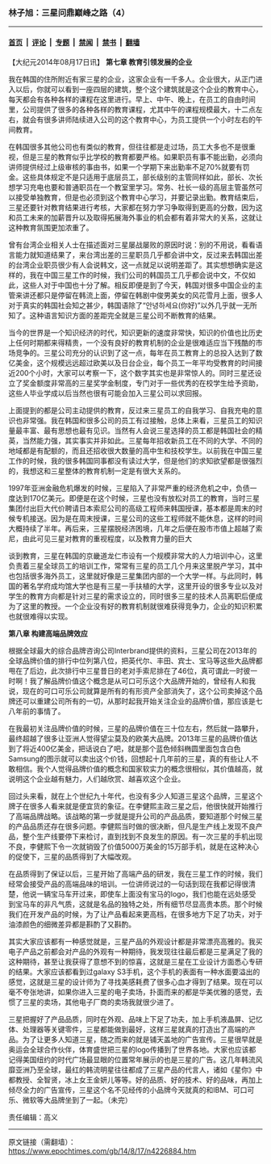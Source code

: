 ### 林子旭：三星问鼎巅峰之路（4）

---

#### [首页](../../../..?n4226884) &nbsp;|&nbsp; [评论](../../../../../epoch-comment?n4226884) &nbsp;|&nbsp; [专题](../../../../../epoch-special?n4226884) &nbsp;|&nbsp; [禁闻](../../../../../epoch-news?n4226884) &nbsp;|&nbsp; [禁书](../../../../../books?n4226884) &nbsp;|&nbsp; [翻墙](https://github.com/gfw-breaker/nogfw/blob/master/README.md?n4226884)


<div class="post_content" id="artbody" itemprop="articleBody">
 <!-- article content begin -->
 <p>
  【大纪元2014年08月17日讯】
  <b>
   第七章  教育引领发展的企业
  </b>
 </p>
 <p>
  我在韩国的住所附近有家三星的企业，这家企业有一千多人。企业很大，从正门进入以后，你就可以看到一座四层的建筑，整个这个建筑就是这个企业的教育中心，每天都会有各种各样的课程在这里进行。早上、中午、晚上，在员工的自由时间里，公司提供了很多的各种各样的教育课程，尤其中午的课程规模最大，十二点左右，就会有很多讲师陆续进入公司的这个教育中心，为员工提供一个小时左右的午间教育。
 </p>
 <p>
  在韩国很多其他公司也有类似的教育，但往往都是走过场，员工大多也不是很重视，但是三星的教育似乎比学校的教育都要严格。如果职员有事不能出勤，必须向讲师提供经过上级审核的事由书，如果一个学期下来出勤率不足70%就要有罚金。这些具体规定不是只适用于底层员工，部长级别的主管同样如此，部长、次长想学习充电也要和普通职员在一个教室里学习。常务、社长一级的高层主管虽然可以接受单独教育，但是也必须到这个教育中心学习，并要记录出勤。教育结束后，三星还要针对教育结果进行考核，大家都在努力学习争取得到更高的分数，因为这和员工未来的加薪晋升以及取得拓展海外事业的机会都有着非常大的关系，这就让这种教育氛围更加浓重了。
 </p>
 <p>
  曾有台湾企业相关人士在描述面对三星屡战屡败的原因时说：别的不用说，看看语言能力就知道结果了，来台湾出差的三星职员几乎都会讲中文，反过来去韩国出差的台湾企业职员很少有人会说韩文，这一点就足以说明差距了。其实想想确实是这样的，我在中国三星工作的时候，我们公司的韩国员工几乎都会说中文，不仅如此，这些人对于中国也十分了解。相反即便是到了今天，韩国对很多中国企业的主管来讲还都只是停留在韩流上面，停留在韩剧中俊男美女的风花雪月上面，很多人对于真实的韩国社会知之甚少，韩国语除了“안녕하세요(你好)”以外几乎就一无所知了。这种语言知识方面的差距完全就是三星公司不断教育的结果。
 </p>
 <p>
  当今的世界是一个知识经济的时代，知识更新的速度非常快，知识的价值也比历史上任何时期都来得精贵，一个没有良好的教育机制的企业是很难适应当下残酷的市场竞争的。三星公司充分的认识到了这一点，每年在员工教育上的总投入达到了数亿美金，这个规模远远超过欧美以及日台企业，每个员工一年平均受教育的时间接近200个小时，大家可以考察一下，这个数字其实也是非常惊人的。同时三星还设立了奖金额度非常高的三星奖学金制度，专门对于一些优秀的在校学生给予资助，这些人毕业学成以后当然也很有可能会加入三星公司以求回报。
 </p>
 <p>
  上面提到的都是公司主动提供的教育，反过来三星员工的自我学习、自我充电的意识也非常强。我在韩国和很多公司的员工有过接触，总体上来看，三星员工的知识量最丰富、最有思想也最有见识。当然有人会说三星选择的员工都是韩国社会的精英，当然能力强，其实事实并非如此。三星每年招收新员工在不同的大学、不同的地域都是有配额的，而且还招收很大数量的高中生和技校学生。以前我在中国三星工作的时候，我的很多韩国同事都没有读过大学，但是他们的求知欲望都是很强烈的，我想这和三星整体的教育机制一定是有很大关系的。
 </p>
 <p>
  1997年亚洲金融危机爆发的时候，三星陷入了非常严重的经济危机之中，负债一度达到170亿美元。即便是在这个时候，三星也没有放松对员工的教育，当时三星集团付出巨大代价聘请日本索尼公司的高级工程师来韩国授课，基本都是周末的时候专机接送。因为是在周末授课，三星公司的这些工程师就不能休息，这样的时间大概持续了半年。再后来，三星摆脱经济困境，几年之后便在股市市值上超越了索尼，由此可见三星对教育的重视程度，以及教育力量的巨大
 </p>
 <p>
  谈到教育，三星在韩国的京畿道龙仁市设有一个规模非常大的人力培训中心，这里负责着三星全球员工的培训工作，常常有三星的员工几个月来这里脱产学习，其中也包括很多海外员工，这里就好像是三星集团内部的一个大学一样。与此同时，韩国的著名学府成均馆大学也是有三星一手扶植的大学，这里开设的很多专业以及对学生的教育方向都是针对三星的需求设立的，同时很多三星的技术人员离职后便成为了这里的教授。一个企业没有好的教育机制就很难获得竞争力，企业的知识积累也就很难得以实现。
 </p>
 <p>
  <b>
   第八章  构建高端品牌效应
  </b>
 </p>
 <p>
  根据全球最大的综合品牌咨询公司Interbrand提供的资料，三星公司在2013年的全球品牌价值的排行中位列第八位，把英代尔、丰田、宾士、宝马等这些大品牌都甩在了后边，此次排行中三星昔日的老对手索尼排在了46位，真可谓此一时彼一时啊！我了解品牌价值这个概念是从可口可乐这个大品牌开始的，曾经有人和我说，现在的可口可乐公司就算是所有的有形资产全部消失了，这个公司卖掉这个品牌还可以重建公司所有的一切，从那时起我开始关注企业的品牌价值，那应该是七八年前的事情了。
 </p>
 <p>
  在我最初关注品牌价值的时候，三星的品牌价值在三十位左右，然后就一路攀升，最终超越了很多让亚洲人觉得望尘莫及的欧美大品牌。2013年三星的品牌价值达到了将近400亿美金，把话说白了吧，就是那个蓝色倾斜椭圆里面包含白色Samsung的图示就可以卖出这个价钱，回想起十几年前的三星，真的有些让人不敢相信。我个人觉得品牌价值的概念和国家软实力的概念很相似，其价值越高，就说明这个企业越有魅力，人们越欣赏、越喜欢这个企业。
 </p>
 <p>
  回过头来看，就在上个世纪九十年代，也没有多少人知道三星这个品牌，三星这个牌子在很多人看来就是便宜货的象征。在李健熙主政三星之后，他很快就开始推行了高端品牌战略。该战略的第一步就是提升公司的产品品质，要知道那个时候三星的产品品质还存在很多问题。李健熙当时做的很决断，但凡是生产线上发现不良产品，整个生产线要停下来检讨，直到找到不良发生的原因。有一次三星的手机出现不良，李健熙下令一次就销毁了价值5000万美金的15万部手机，就是在这种决心的促使下，三星的品质得到了大幅改观。
 </p>
 <p>
  在品质得到了保证以后，三星开始了高端产品的研发，我在三星工作的时候，我们经常会接受产品的高端品味的培训。一位讲师说过的一句话到现在我都记得很清楚，他说一辆宝马车开过来，即使车上面没有宝马的logo，我们也能在远处感受到宝马车的非凡气质，这就是名品的独特之处，所有细节尽显高贵本质。那个时候我们在开发产品的时候，为了让产品看起来更高档，在很多地方下足了功夫，对于油漆颜色的细微差异都是斟酌了又斟酌。
 </p>
 <p>
  其实大家应该都有一种感觉就是，三星产品的外观设计都是非常漂亮高雅的。我买电子产品之前都会对产品的外观有一种期待，我发现往往最后都是三星满足了我的这种期待，甚至让我获得了意想不到的惊喜，这就是三星在工业设计方面悉心专研的结果。大家应该都看到过galaxy S3手机，这个手机的表面有一种水面要溢出的感觉，这就是三星的设计师为了寻找美感耗费了很多心血才得到了结果。现在可以毫不夸张地讲，如果你进入三星的电子卖场，扑面而来的都是华美优雅的感觉，去惯了三星的卖场，其他电子厂商的卖场我就很少进了。
 </p>
 <p>
  三星把握好了产品品质，同时在外观、品味上下足了功夫，加上手机液晶屏、记忆体、处理器等关键零件，三星都能做到最好，这样三星就真的打造出了高端的产品。为了让更多人知道三星，随之而来的就是铺天盖地的广告宣传。三星很早就是奥运会全球合作伙伴，体育盛世把三星的logo传播到了世界各地。大家也应该都记得美国纽约的时代广场最显眼的位置常年展示的也是三星的广告。这几年韩流风靡亚洲乃至全球，最红的韩流明星往往都成了三星产品的代言人，诸如《星你》中都教授、全智贤，冰上女王金妍儿等等。好的品质、好的技术、好的品味，再加上倾尽全力的广告宣传，三星这个名不见经传的小品牌今天就真的和IBM、可口可乐、微软等大品牌坐到了一起。（未完）
 </p>
 <p>
  责任编辑：高义
 </p>
 <!-- article content end -->
 <div id="below_article_ad">
 </div>
</div>


---

原文链接（需翻墙）：https://www.epochtimes.com/gb/14/8/17/n4226884.htm